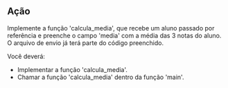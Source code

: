 ## Ação 
Implemente a função 'calcula_media', que recebe um aluno passado por referência e preenche o campo 'media' com a média das 3 notas do aluno.
O arquivo de envio já terá parte do código preenchido.

Você deverá:
- Implementar a função 'calcula_media'.
- Chamar a função 'calcula_media' dentro da função 'main'.